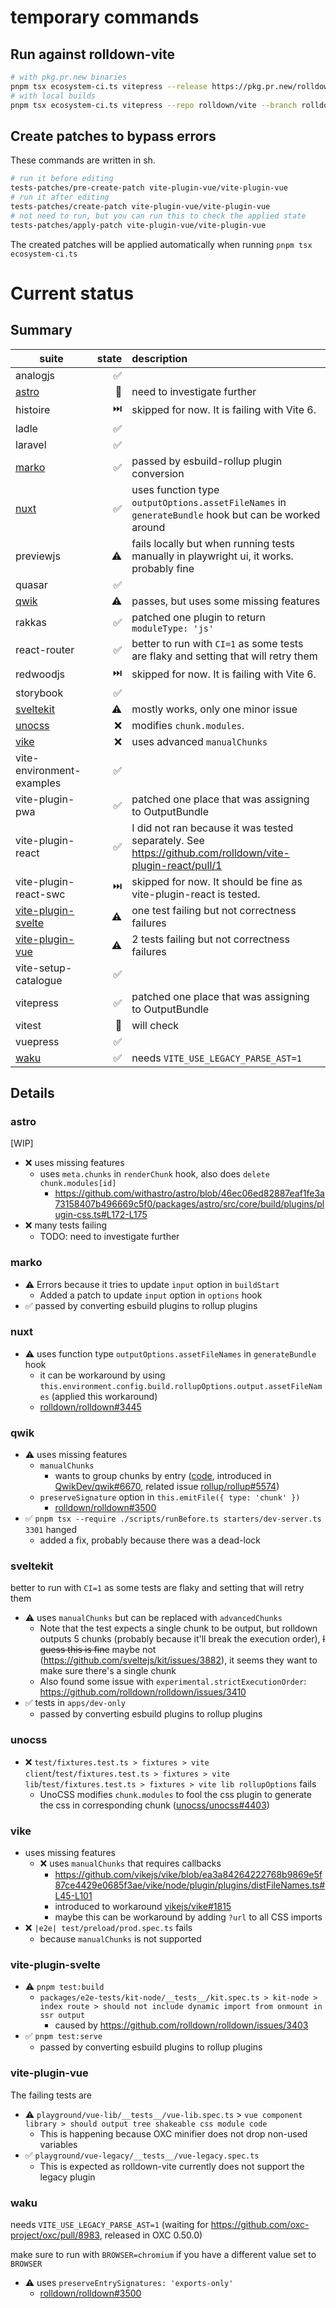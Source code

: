 # temporary commands

## Run against rolldown-vite

```sh
# with pkg.pr.new binaries
pnpm tsx ecosystem-ci.ts vitepress --release https://pkg.pr.new/rolldown/vite@2814e17
# with local builds
pnpm tsx ecosystem-ci.ts vitepress --repo rolldown/vite --branch rolldown-v6
```

## Create patches to bypass errors

These commands are written in sh.

```sh
# run it before editing
tests-patches/pre-create-patch vite-plugin-vue/vite-plugin-vue
# run it after editing
tests-patches/create-patch vite-plugin-vue/vite-plugin-vue
# not need to run, but you can run this to check the applied state
tests-patches/apply-patch vite-plugin-vue/vite-plugin-vue
```

The created patches will be applied automatically when running `pnpm tsx ecosystem-ci.ts`

# Current status

## Summary

| suite                                     | state | description                                                                                              |
| ----------------------------------------- | ----: | :------------------------------------------------------------------------------------------------------- |
| analogjs                                  |    ✅ |                                                                                                          |
| [astro](#astro)                           |    👀 | need to investigate further                                                                              |
| histoire                                  |    ⏭️ | skipped for now. It is failing with Vite 6.                                                              |
| ladle                                     |    ✅ |                                                                                                          |
| laravel                                   |    ✅ |                                                                                                          |
| [marko](#marko)                           |    ✅ | passed by esbuild-rollup plugin conversion                                                               |
| [nuxt](#nuxt)                             |    ✅ | uses function type `outputOptions.assetFileNames` in `generateBundle` hook but can be worked around      |
| previewjs                                 |    ⚠️ | fails locally but when running tests manually in playwright ui, it works. probably fine                  |
| quasar                                    |    ✅ |                                                                                                          |
| [qwik](#qwik)                             |    ⚠️ | passes, but uses some missing features                                                                   |
| rakkas                                    |    ✅ | patched one plugin to return `moduleType: 'js'`                                                          |
| react-router                              |    ✅ | better to run with `CI=1` as some tests are flaky and setting that will retry them                       |
| redwoodjs                                 |    ⏭️ | skipped for now. It is failing with Vite 6.                                                              |
| storybook                                 |    ✅ |                                                                                                          |
| [sveltekit](#sveltekit)                   |    ⚠️ | mostly works, only one minor issue                                                                       |
| [unocss](#unocss)                         |    ❌ | modifies `chunk.modules`.                                                                                |
| [vike](#vike)                             |    ❌ | uses advanced `manualChunks`                                                                             |
| vite-environment-examples                 |    ✅ |                                                                                                          |
| vite-plugin-pwa                           |    ✅ | patched one place that was assigning to OutputBundle                                                     |
| vite-plugin-react                         |    ✅ | I did not ran because it was tested separately. See https://github.com/rolldown/vite-plugin-react/pull/1 |
| vite-plugin-react-swc                     |    ⏭️ | skipped for now. It should be fine as vite-plugin-react is tested.                                       |
| [vite-plugin-svelte](#vite-plugin-svelte) |    ⚠️ | one test failing but not correctness failures                                                            |
| [vite-plugin-vue](#vite-plugin-vue)       |    ⚠️ | 2 tests failing but not correctness failures                                                             |
| vite-setup-catalogue                      |    ✅ |                                                                                                          |
| vitepress                                 |    ✅ | patched one place that was assigning to OutputBundle                                                     |
| vitest                                    |    👀 | will check                                                                                               |
| vuepress                                  |    ✅ |                                                                                                          |
| [waku](#waku)                             |    ✅ | needs `VITE_USE_LEGACY_PARSE_AST=1`                                                                      |

## Details

### astro

[WIP]

- ❌ uses missing features
  - uses `meta.chunks` in `renderChunk` hook, also does `delete chunk.modules[id]`
    - https://github.com/withastro/astro/blob/46ec06ed82887eaf1fe3a73158407b496669c5f0/packages/astro/src/core/build/plugins/plugin-css.ts#L172-L175
- ❌ many tests failing
  - TODO: need to investigate further

### marko

- ⚠️ Errors because it tries to update `input` option in `buildStart`
  - Added a patch to update `input` option in `options` hook
- ✅ passed by converting esbuild plugins to rollup plugins

### nuxt

- ⚠️ uses function type `outputOptions.assetFileNames` in `generateBundle` hook
  - it can be workaround by using `this.environment.config.build.rollupOptions.output.assetFileNames` (applied this workaround)
  - [rolldown/rolldown#3445](https://github.com/rolldown/rolldown/issues/3445)

### qwik

- ⚠️ uses missing features
  - `manualChunks`
    - wants to group chunks by entry ([code](https://github.com/QwikDev/qwik/blob/0a752dc6dd4c7b0000aa6a1d17f3ccfcee89fc7f/packages/qwik/src/optimizer/src/plugins/plugin.ts#L873-L880), introduced in [QwikDev/qwik#6670](https://github.com/QwikDev/qwik/pull/6670), related issue [rollup/rollup#5574](https://github.com/rollup/rollup/issues/5574))
  - `preserveSignature` option in `this.emitFile({ type: 'chunk' })`
    - [rolldown/rolldown#3500](https://github.com/rolldown/rolldown/issues/3500)
- ✅ `pnpm tsx --require ./scripts/runBefore.ts starters/dev-server.ts 3301` hanged
  - added a fix, probably because there was a dead-lock

### sveltekit

better to run with `CI=1` as some tests are flaky and setting that will retry them

- ⚠️ uses `manualChunks` but can be replaced with `advancedChunks`
  - Note that the test expects a single chunk to be output, but rolldown outputs 5 chunks (probably because it'll break the execution order), ~~I guess this is fine~~ maybe not (https://github.com/sveltejs/kit/issues/3882), it seems they want to make sure there's a single chunk
  - Also found some issue with `experimental.strictExecutionOrder`: https://github.com/rolldown/rolldown/issues/3410
- ✅ tests in `apps/dev-only`
  - passed by converting esbuild plugins to rollup plugins

### unocss

- ❌ `test/fixtures.test.ts > fixtures > vite client`/`test/fixtures.test.ts > fixtures > vite lib`/`test/fixtures.test.ts > fixtures > vite lib rollupOptions` fails
  - UnoCSS modifies `chunk.modules` to fool the css plugin to generate the css in corresponding chunk ([unocss/unocss#4403](https://github.com/unocss/unocss/issues/4403))

### vike

- uses missing features
  - ❌ uses `manualChunks` that requires callbacks
    - https://github.com/vikejs/vike/blob/ea3a84264222768b9869e5f87ce4429e0685f3ae/vike/node/plugin/plugins/distFileNames.ts#L45-L101
    - introduced to workaround [vikejs/vike#1815](https://github.com/vikejs/vike/issues/1815)
    - maybe this can be workaround by adding `?url` to all CSS imports
- ❌ `|e2e| test/preload/prod.spec.ts` fails
  - because `manualChunks` is not supported

### vite-plugin-svelte

- ⚠️ `pnpm test:build`
  - `packages/e2e-tests/kit-node/__tests__/kit.spec.ts > kit-node > index route > should not include dynamic import from onmount in ssr output`
    - caused by https://github.com/rolldown/rolldown/issues/3403
- ✅ `pnpm test:serve`
  - passed by converting esbuild plugins to rollup plugins

### vite-plugin-vue

The failing tests are

- ⚠️ `playground/vue-lib/__tests__/vue-lib.spec.ts` > `vue component library > should output tree shakeable css module code`
  - This is happening because OXC minifier does not drop non-used variables
- ✅ `playground/vue-legacy/__tests__/vue-legacy.spec.ts`
  - This is expected as rolldown-vite currently does not support the legacy plugin

### waku

needs `VITE_USE_LEGACY_PARSE_AST=1` (waiting for https://github.com/oxc-project/oxc/pull/8983, released in OXC 0.50.0)

make sure to run with `BROWSER=chromium` if you have a different value set to `BROWSER`

- ⚠️ uses `preserveEntrySignatures: 'exports-only'`
  - [rolldown/rolldown#3500](https://github.com/rolldown/rolldown/issues/3500)
